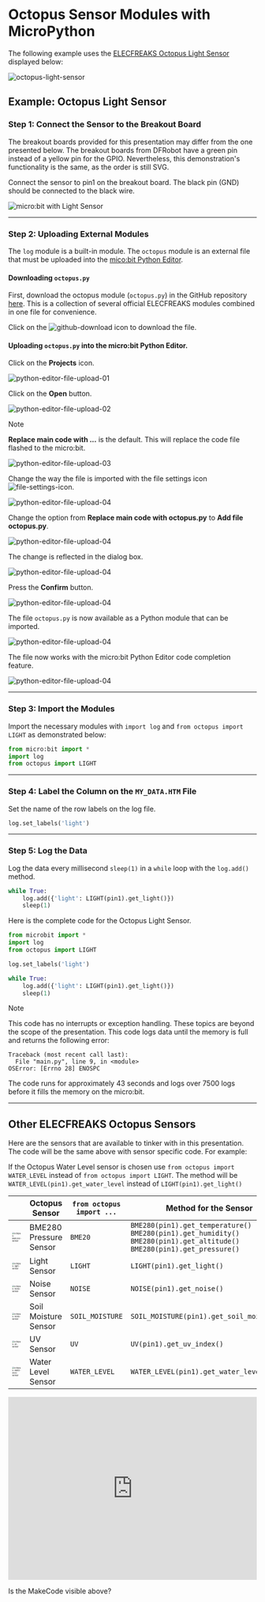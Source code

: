 # Octopus Sensor Modules with MicroPython

The following example uses the [ELECFREAKS Octopus Light Sensor](https://www.elecfreaks.com/octopus-water-level-sensor.html) displayed below:

![octopus-light-sensor](assets/octopus-light-sensor.png)

## Example: Octopus Light Sensor

### Step 1: Connect the Sensor to the Breakout Board

The breakout boards provided for this presentation may differ from the one presented below. The breakout boards from DFRobot have a green pin instead of a yellow pin for the GPIO. Nevertheless, this demonstration's functionality is the same, as the order is still SVG.

Connect the sensor to pin1 on the breakout board. The black pin (GND) should be connected to the black wire.

![micro:bit with Light Sensor](assets/microbit-octopus-light-sensor.png)

---

### Step 2: Uploading External Modules

The `log` module is a built-in module. The `octopus` module is an external file that must be uploaded into the [mico:bit Python Editor](https://python.microbit.org/v/3).

#### Downloading `octopus.py`

First, download the octopus module (`octopus.py`) in the GitHub repository [here](https://github.com/simonhasan/microbit-data-logging-2023-12-03/blob/main/code-files/octopus.py). This is a collection of several official ELECFREAKS modules combined in one file for convenience.

Click on the ![github-download](assets/github-download.png) icon to download the file.

#### Uploading `octopus.py` into the micro:bit Python Editor.

Click on the **Projects** icon.

![python-editor-file-upload-01](assets/python-editor-file-upload-01.png)

Click on the **Open** button.

![python-editor-file-upload-02](assets/python-editor-file-upload-02.png)

> [!NOTE]
>  **Replace main code with ...** is the default. This will replace the code file flashed to the micro:bit.

![python-editor-file-upload-03](assets/python-editor-file-upload-03.png)

Change the way the file is imported with the file settings icon ![file-settings-icon](assets/file-settings-icon.png).

![python-editor-file-upload-04](assets/python-editor-file-upload-04.png)                                                                            

Change the option from **Replace main code with octopus.py** to **Add file octopus.py**.

![python-editor-file-upload-04](assets/python-editor-file-upload-05.png)

The change is reflected in the dialog box.

![python-editor-file-upload-04](assets/python-editor-file-upload-06.png)

Press the **Confirm** button.

![python-editor-file-upload-04](assets/python-editor-file-upload-07.png)

The file `octopus.py` is now available as a Python module that can be imported.

![python-editor-file-upload-04](assets/python-editor-file-upload-08.png)

The file now works with the micro:bit Python Editor code completion feature.

![python-editor-file-upload-04](assets/python-editor-file-upload-09.png)

---

### Step 3: Import the Modules

Import the necessary modules with `import log` and `from octopus import LIGHT` as demonstrated below:

```python
from micro:bit import *
import log
from octopus import LIGHT
```



---

### Step 4: Label the Column on the `MY_DATA.HTM` File

Set the name of the row labels on the log file.

```python
log.set_labels('light')
```

---

### Step 5: Log the Data

Log the data every millisecond `sleep(1)` in a `while` loop with the `log.add()`  method. 

```python
while True:
    log.add({'light': LIGHT(pin1).get_light()})
    sleep(1)
```

Here is the complete code for the Octopus Light Sensor.

```python
from microbit import *
import log
from octopus import LIGHT

log.set_labels('light')

while True:
    log.add({'light': LIGHT(pin1).get_light()})
    sleep(1)
```
> [!NOTE]
>
> This code has no interrupts or exception handling. These topics are beyond the scope of the presentation. This code logs data until the memory is full and returns the following error:

```
Traceback (most recent call last):
  File "main.py", line 9, in <module>
OSError: [Errno 28] ENOSPC
```

The code runs for approximately 43 seconds and logs over 7500 logs before it fills the memory on the micro:bit.

---

## Other ELECFREAKS Octopus Sensors

Here are the sensors that are available to tinker with in this presentation. The code will be the same above with sensor specific code. For example:

If the Octopus Water Level sensor is chosen use `from octopus import WATER_LEVEL` instead of `from octopus import LIGHT`. The method will be `WATER_LEVEL(pin1).get_water_level` instead of `LIGHT(pin1).get_light()`

|                                                              | Octopus Sensor         | `from octopus import ...` | Method for the Sensor                                        |
| ------------------------------------------------------------ | ---------------------- | ------------------------- | ------------------------------------------------------------ |
| <img src="assets/octopus-bme280-sensor.png" alt="octopus-BME280-sensor" style="zoom:25%;" /> | BME280 Pressure Sensor | `BME20`                   | `BME280(pin1).get_temperature()`<br />`BME280(pin1).get_humidity()`<br />`BME280(pin1).get_altitude()`<br />`BME280(pin1).get_pressure()` |
| <img src="assets/octopus-light-sensor.png" alt="octopus-light-sensor" style="zoom:25%;" /> | Light Sensor           | `LIGHT`                   | `LIGHT(pin1).get_light()`                                    |
| <img src="assets/octopus-noise-sensor.png" alt="octopus-noise-sensor" style="zoom:25%;" /> | Noise Sensor           | `NOISE`                   | `NOISE(pin1).get_noise()`                                    |
| <img src="assets/octopus-soil-moisture-sensor.png" alt="octopus-noise-sensor" style="zoom:25%;" /> | Soil Moisture Sensor   | `SOIL_MOISTURE`           | `SOIL_MOISTURE(pin1).get_soil_moisture()`                    |
| <img src="assets/octopus-uv-sensor.png" alt="octopus-uv-sensor" style="zoom:25%;" /> | UV Sensor              | `UV`                      | `UV(pin1).get_uv_index()`                                    |
| <img src="assets/octopus-water-level-sensor.png" alt="octopus-water-level-sensor" style="zoom:25%;" /> | Water Level Sensor     | `WATER_LEVEL`             | `WATER_LEVEL(pin1).get_water_level()`                        |

<div style="position:relative;height:calc(300px + 5em);width:100%;overflow:hidden;"><iframe style="position:absolute;top:0;left:0;width:100%;height:100%;" src="https://makecode.microbit.org/---codeembed#pub:S89999-13858-88027-85367" allowfullscreen="allowfullscreen" frameborder="0" sandbox="allow-scripts allow-same-origin"></iframe></div>

Is the MakeCode visible above?